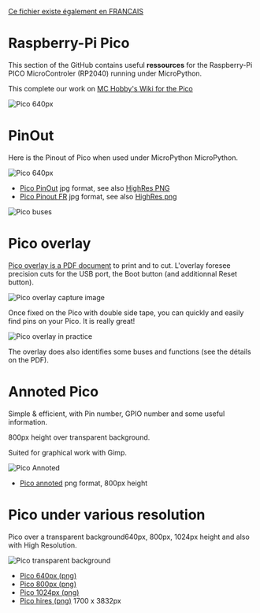 [Ce fichier existe également en FRANCAIS](readme.md)
# Raspberry-Pi Pico

This section of the GitHub contains useful __ressources__ for the Raspberry-Pi PICO MicroControler (RP2040) running under MicroPython.

This complete our work on [MC Hobby's Wiki for the Pico](https://wiki.mchobby.be/index.php?title=MicroPython-Accueil#Pico_.28Raspberry-Pi.29)

![Pico 640px](docs/_static/PICO-640px.png)

# PinOut
Here is the Pinout of Pico when used under MicroPython MicroPython.

![Pico 640px](docs/_static/Pico.jpg)

* [Pico PinOut](docs/_static/Pico.jpg) jpg format, see also [HighRes PNG](docs/_static/Pico.png)
* [Pico Pinout FR](docs/_static/Pico_FR.jpg)  jpg format, see also [HighRes png](docs/_static/Pico_FR.png)

![Pico buses](docs/_static/buses.jpg)

# Pico overlay
[Pico overlay is a PDF document](docs/_static/Pico-overlay.pdf) to print and to cut. L'overlay foresee precision cuts for the USB port, the Boot button (and additionnal Reset button).

![Pico overlay capture image](docs/_static/Pico-overlay.png)

Once fixed on the Pico with double side tape, you can quickly and easily find pins on your Pico. It is really great!

![Pico overlay in practice](docs/_static/Pico-overlay-example.png)

The overlay does also identifies some buses and functions (see the détails on the PDF).

# Annoted Pico
Simple & efficient, with Pin number, GPIO number and some useful information.

800px height over transparent background.

Suited for graphical work with Gimp.

![Pico Annoted](docs/_static/PICO-800px-annoted.png)

* [Pico annoted](docs/_static/PICO-800px-annoted.png) png format, 800px height

# Pico under various resolution

Pico over a transparent background640px, 800px, 1024px height and also with High Resolution.

![Pico transparent background](docs/_static/PICO-640px.png)

* [Pico 640px (png)](docs/_static/PICO-640px.png)
* [Pico 800px (png)](docs/_static/PICO-800px.png)
* [Pico 1024px (png)](docs/_static/PICO-1024px.png)
* [Pico hires (png)](docs/_static/PICO-high-res.png) 1700 x 3832px
